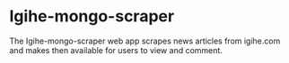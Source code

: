 # Igihe-mongo-scraper
The Igihe-mongo-scraper web app scrapes news articles from igihe.com and makes then available for users to view and comment. 
